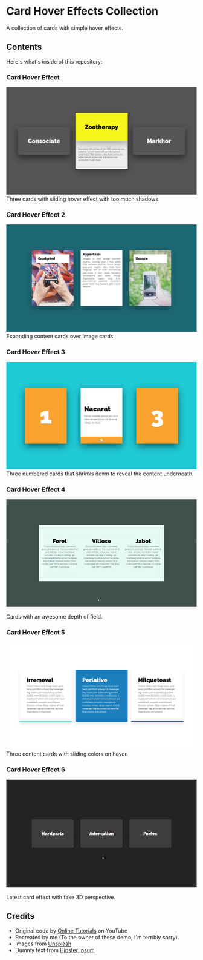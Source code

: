 # Card Hover Effects Collection
A collection of cards with simple hover effects.

## Contents
Here's what's inside of this repository:

### Card Hover Effect
![Card Hover Effect](https://github.com/Gl1tch-Ethan/Card-Hover-Effects/blob/master/Card%20Hover%20Effect/Snippet%20(Preview).png)
Three cards with sliding hover effect with too much shadows.

### Card Hover Effect 2
![Card Hover Effect 2](https://github.com/Gl1tch-Ethan/Card-Hover-Effects/blob/master/Card%20Hover%20Effect%202/Snippet%202%20(Preview).png)
Expanding content cards over image cards.

### Card Hover Effect 3
![Card Hover Effect 3](https://github.com/Gl1tch-Ethan/Card-Hover-Effects/blob/master/Card%20Hover%20Effect%203/Snippet%203%20(Preview).png)
Three numbered cards that shrinks down to reveal the content underneath.

### Card Hover Effect 4
![Card Hover Effect 4](https://github.com/Gl1tch-Ethan/Card-Hover-Effects/blob/master/Card%20Hover%20Effect%204/Snippet%204%20(Preview).gif)


Cards with an awesome depth of field.

### Card Hover Effect 5
![Card Hover Effect 5](https://github.com/Gl1tch-Ethan/Card-Hover-Effects/blob/master/Card%20Hover%20Effect%205/Snippet%205%20(Preview).png)
Three content cards with sliding colors on hover.

### Card Hover Effect 6
![Card Hover Effect 6](https://github.com/Gl1tch-Ethan/Card-Hover-Effects/blob/master/Card%20Hover%20Effect%206/Snippet%206%20(Preview).gif)


Latest card effect with fake 3D perspective.
## Credits
* Original code by [Online Tutorials](https://www.youtube.com/channel/UCbwXnUipZsLfUckBPsC7Jog) on YouTube
* Recreated by me (To the owner of these demo, I'm terribly sorry).
* Images from [Unsplash](https://unsplash.com/).
* Dummy text from [Hipster Ipsum](https://hipsum.co/).
